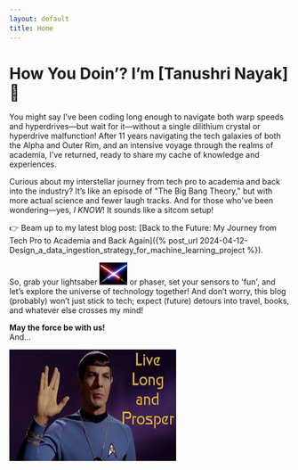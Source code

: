 ```yaml
---
layout: default
title: Home
---
```


# How You Doin’? I’m [Tanushri Nayak] 🚀

You might say I’ve been coding long enough to navigate both warp speeds and hyperdrives—but wait for it—without a single dilithium crystal or hyperdrive malfunction! After 11 years navigating the tech galaxies of both the Alpha and Outer Rim, and an intensive voyage through the realms of academia, I’ve returned, ready to share my cache of knowledge and experiences.

Curious about my interstellar journey from tech pro to academia and back into the industry? It’s like an episode of "The Big Bang Theory," but with more actual science and fewer laugh tracks. And for those who've been wondering—yes, *I KNOW*! It sounds like a sitcom setup!

👉 Beam up to my latest blog post: [Back to the Future: My Journey from Tech Pro to Academia and Back Again]({% post_url 2024-04-12-Design_a_data_ingestion_strategy_for_machine_learning_project %}).

So, grab your lightsaber <img src="https://raw.githubusercontent.com/tanushrin/tanushrin.github.io/main/_posts/media/lightsaber.png" width="50" height="40"> or phaser, set your sensors to 'fun', and let’s explore the universe of technology together! And don’t worry, this blog (probably) won’t just stick to tech; expect (future) detours into travel, books, and whatever else crosses my mind!

**May the force be with us!**  
And...

<img src="https://raw.githubusercontent.com/tanushrin/tanushrin.github.io/main/_posts/media/livelong-prosper.jpeg" width="300" height="200">





